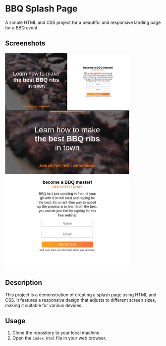 # BBQ Splash Page

A simple HTML and CSS project for a beautiful and responsive landing page for a BBQ event.

## Screenshots

<div>
    <img src="Screenshot_2024-05-14_18_46_36.png" alt="Desktop Preview" width="400" style="display: block;"">
    <img src="mobile.png" alt="Mobile Preview" width="400">
</div>

## Description

This project is a demonstration of creating a splash page using HTML and CSS. It features a responsive design that adjusts to different screen sizes, making it suitable for various devices.

## Usage

1. Clone the repository to your local machine.
2. Open the `index.html` file in your web browser.
